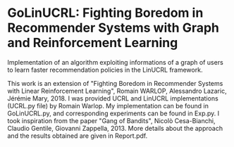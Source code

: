 # GoLinUCRL: Fighting Boredom in Recommender Systems with Graph and Reinforcement Learning

Implementation of an algorithm exploiting informations of a graph of users to learn faster recommendation policies in the LinUCRL framework. 

This work is an extension of "Fighting Boredom in Recommender Systems with Linear Reinforcement Learning", Romain WARLOP, Alessandro Lazaric, Jérémie Mary, 2018. I was provided UCRL and LinUCRL implementations (UCRL.py file) by Romain Warlop. My implementation can be found in GoLinUCRL.py, and corresponding experiments can be found in Exp.py. I took inspiration from the paper "Gang of Bandits", Nicolò Cesa-Bianchi, Claudio Gentile, Giovanni Zappella, 2013. More details about the approach and the results obtained are given in Report.pdf.



